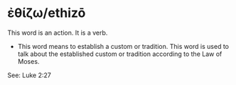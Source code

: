 # ἐθίζω/ethizō 
This word is an action. It is a verb.

* This word means to establish a custom or tradition. This word is used to talk about the established custom or tradition according to the Law of Moses.

See: Luke 2:27
